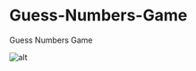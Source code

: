 # Guess-Numbers-Game
Guess Numbers Game

![alt](https://github.com/abolfazljafarii/Guess-Numbers-Game/blob/main/screenshot.png)